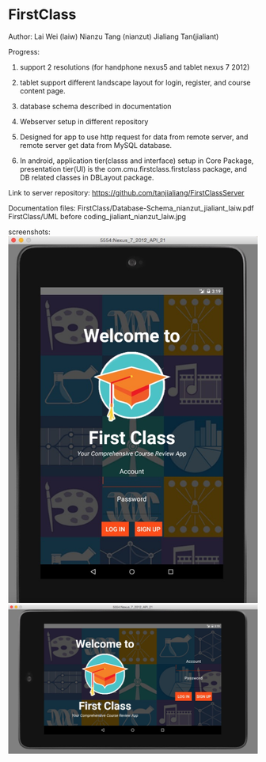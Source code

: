 # FirstClass

Author:
Lai Wei (laiw)
Nianzu Tang (nianzut)
Jialiang Tan(jialiant)

Progress:
1. support 2 resolutions (for handphone nexus5 and tablet nexus 7 2012)

2. tablet support different landscape layout for login, register, and course content page.

3. database schema described in documentation

4. Webserver setup in different repository

5. Designed for app to use http request for data from remote server, and remote server get data from MySQL database.

6. In android, application tier(classs and interface) setup in Core Package, presentation tier(UI) is the com.cmu.firstclass.firstclass package, and DB related classes in  DBLayout package.


Link to server repository:
https://github.com/tanjialiang/FirstClassServer

Documentation files:
FirstClass/Database-Schema_nianzut_jialiant_laiw.pdf
FirstClass/UML before coding_jialiant_nianzut_laiw.jpg


screenshots:
![Alt text](/screenshot_port.jpg?raw=true "Optional Title")
![Alt text](/screenshot_land.jpg?raw=true "Optional Title")
